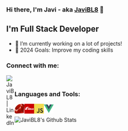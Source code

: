 ### Hi there, I'm Javi - aka [JaviBL8][website] 👋

## I'm Full Stack Developer
- 🔭 I’m currently working on a lot of projects!
- 🥅 2024 Goals: Improve my coding skills

### Connect with me:

[<img align="left" alt="JaviBL8 | LinkedIn" width="22px" src="https://cdn.jsdelivr.net/npm/simple-icons@v3/icons/linkedin.svg" />][linkedin]

<br />

### Languages and Tools:
<img align="left" alt="Ruby" width="26px" src="https://raw.githubusercontent.com/github/explore/80688e429a7d4ef2fca1e82350fe8e3517d3494d/topics/ruby/ruby.png" />
<img align="left" alt="Rails" width="26px" src=https://raw.githubusercontent.com/github/explore/80688e429a7d4ef2fca1e82350fe8e3517d3494d/topics/rails/rails.png />
<img align="left" alt="JS" width="26px" src="https://raw.githubusercontent.com/github/explore/80688e429a7d4ef2fca1e82350fe8e3517d3494d/topics/javascript/javascript.png" />
<img align="left" alt="Vue" width="26px" src="https://raw.githubusercontent.com/github/explore/80688e429a7d4ef2fca1e82350fe8e3517d3494d/topics/vue/vue.png" />

<br />
<br />


<img align="left" alt="JaviBL8's Github Stats" src="https://github-readme-stats.vercel.app/api?username=JaviBL8&show_icons=true&hide_border=true" />

[website]: https://github.com/JaviBL8
[linkedin]: https://linkedin.com/in/javibl8
